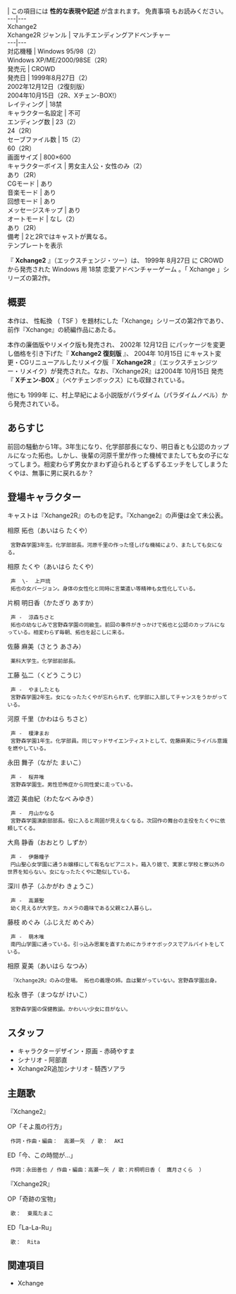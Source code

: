 |  この項目には **性的な表現や記述** が含まれます。  免責事項  もお読みください。  
---|---  
Xchange2  
Xchange2R  ジャンル  |  マルチエンディングアドベンチャー   
---|---  
対応機種  |  Windows 95/98（2）   
Windows XP/ME/2000/98SE（2R）  
発売元  |  CROWD   
発売日  |  1999年8月27日（2）   
2002年12月12日（2復刻版）  
2004年10月15日（2R、Xチェン-BOX!）  
レイティング  |  18禁   
キャラクター名設定  |  不可   
エンディング数  |  23（2）   
24（2R）  
セーブファイル数  |  15（2）   
60（2R）  
画面サイズ  |  800×600   
キャラクターボイス  |  男女主人公・女性のみ（2）   
あり（2R）  
CGモード  |  あり   
音楽モード  |  あり   
回想モード  |  あり   
メッセージスキップ  |  あり   
オートモード  |  なし（2）   
あり（2R）  
備考  |  2と2Rではキャストが異なる。   
テンプレートを表示  
  
『 **Xchange2** 』（エックスチェンジ・ツー）は、  1999年  8月27日  に  CROWD  から発売された  Windows  用
18禁  恋愛アドベンチャーゲーム  。「  Xchange  」シリーズの第2作。

##  概要  

本作は、  性転換  （  TSF  ）を題材にした「Xchange」シリーズの第2作であり、前作『Xchange』の続編作品にあたる。

本作の廉価版やリメイク版も発売され、  2002年  12月12日  にパッケージを変更し価格を引き下げた『 **Xchange2 復刻版** 』、
2004年  10月15日  にキャスト変更・CGリニューアルしたリメイク版『 **Xchange2R**
』（エックスチェンジツー・リメイク）が発売された。なお、『Xchange2R』は2004年  10月15日  発売『 **Xチェン-BOX**
』（ペケチェンボックス）にも収録されている。

他にも  1999年  に、村上早紀による小説版がパラダイム（パラダイムノベル）から発売されている。

##  あらすじ  

前回の騒動から1年。3年生になり、化学部部長になり、明日香とも公認のカップルになった拓也。しかし、後輩の河原千里が作った機械でまたしても女の子になってしまう。相変わらず男女かまわず迫られるとずるずるエッチをしてしまうたくやは、無事に男に戻れるか？

##  登場キャラクター  

キャストは『Xchange2R』のものを記す。『Xchange2』の声優は全て未公表。

相原 拓也（あいはら たくや）

     宮野森学園3年生。化学部部長。河原千里の作った怪しげな機械により、またしても女になる。 
相原 たくや（あいはら たくや）

     声  \-  上戸琉 
     拓也の女バージョン。身体の女性化と同時に言葉遣い等精神も女性化している。 
片桐 明日香（かたぎり あすか）

     声 -  涼森ちさと 
     拓也の幼なじみで宮野森学園の同級生。前回の事件がきっかけで拓也と公認のカップルになっている。相変わらず毎朝、拓也を起こしに来る。 
佐藤 麻美（さとう あさみ）

     薬科大学生。化学部前部長。 
工藤 弘二（くどう こうじ）

     声 -  やましたとも 
     宮野森学園2年生。女になったたくやが忘れられず、化学部に入部してチャンスをうかがっている。 
河原 千里（かわはら ちさと）

     声 -  榎津まお 
     宮野森学園1年生。化学部員。同じマッドサイエンティストとして、佐藤麻美にライバル意識を燃やしている。 
永田 舞子（ながた まいこ）

     声 -  桜井唯 
     宮野森学園生。男性恐怖症から同性愛に走っている。 
渡辺 美由紀（わたなべ みゆき）

     声 -  月山かなる 
     宮野森学園演劇部部長。役に入ると周囲が見えなくなる。次回作の舞台の主役をたくやに依頼してくる。 
大鳥 静香（おおとり しずか）

     声 -  伊藤瞳子 
     円山聖心女学園に通うお嬢様にして有名なピアニスト。箱入り娘で、実家と学校と寮以外の世界を知らない。女になったたくやに酷似している。 
深川 恭子（ふかがわ きょうこ）

     声 -  高瀬聖 
     幼く見えるが大学生。カメラの趣味である父親と2人暮らし。 
藤枝 めぐみ（ふじえだ めぐみ）

     声 -  萌木唯 
     南円山学園に通っている。引っ込み思案を直すためにカラオケボックスでアルバイトをしている。 
相原 夏美（あいはら なつみ）

     『Xchange2R』のみの登場。 拓也の義理の姉。血は繋がっていない。宮野森学園出身。 
松永 啓子（まつなが けいこ）

     宮野森学園の保健教諭。かわいい少女に目がない。 

##  スタッフ  

  * キャラクターデザイン・原画 - 赤碕やすま 
  * シナリオ - 阿部直 
  * Xchange2R追加シナリオ - 騎西ソアラ 

##  主題歌  

『Xchange2』

OP「そよ風の行方」

     作詞・作曲・編曲：  高瀬一矢  / 歌：  AKI 
ED「今、この時間が…」

     作詞：永田善也 / 作曲・編曲：高瀬一矢 / 歌：片桐明日香（  鷹月さくら  ） 

『Xchange2R』

OP「奇跡の宝物」

     歌：  東風たまこ 
ED「La-La-Ru」

     歌：  Rita 

##  関連項目  

  * Xchange 

